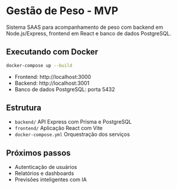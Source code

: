 # Gestão de Peso - MVP

Sistema SAAS para acompanhamento de peso com backend em Node.js/Express, frontend em React e banco de dados PostgreSQL.

## Executando com Docker

```bash
docker-compose up --build
```

- Frontend: http://localhost:3000
- Backend: http://localhost:3001
- Banco de dados PostgreSQL: porta 5432

## Estrutura

- `backend/` API Express com Prisma e PostgreSQL
- `frontend/` Aplicação React com Vite
- `docker-compose.yml` Orquestração dos serviços

## Próximos passos

- Autenticação de usuários
- Relatórios e dashboards
- Previsões inteligentes com IA
